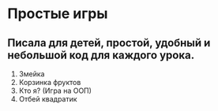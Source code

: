 # Простые игры

## Писала для детей, простой, удобный и небольшой код для каждого урока.

1. Змейка
2. Корзинка фруктов
3. Кто я? (Игра на ООП)
4. Отбей квадратик
